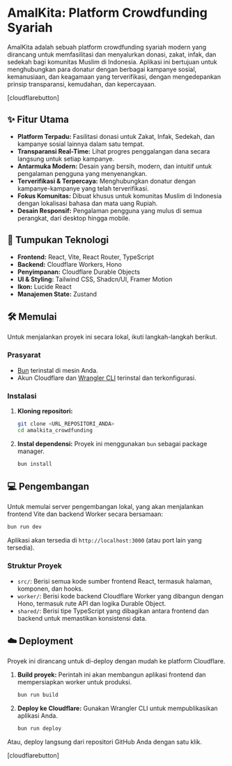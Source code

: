 # AmalKita: Platform Crowdfunding Syariah

AmalKita adalah sebuah platform crowdfunding syariah modern yang dirancang untuk memfasilitasi dan menyalurkan donasi, zakat, infak, dan sedekah bagi komunitas Muslim di Indonesia. Aplikasi ini bertujuan untuk menghubungkan para donatur dengan berbagai kampanye sosial, kemanusiaan, dan keagamaan yang terverifikasi, dengan mengedepankan prinsip transparansi, kemudahan, dan kepercayaan.

[cloudflarebutton]

## ✨ Fitur Utama

- **Platform Terpadu:** Fasilitasi donasi untuk Zakat, Infak, Sedekah, dan kampanye sosial lainnya dalam satu tempat.
- **Transparansi Real-Time:** Lihat progres penggalangan dana secara langsung untuk setiap kampanye.
- **Antarmuka Modern:** Desain yang bersih, modern, dan intuitif untuk pengalaman pengguna yang menyenangkan.
- **Terverifikasi & Terpercaya:** Menghubungkan donatur dengan kampanye-kampanye yang telah terverifikasi.
- **Fokus Komunitas:** Dibuat khusus untuk komunitas Muslim di Indonesia dengan lokalisasi bahasa dan mata uang Rupiah.
- **Desain Responsif:** Pengalaman pengguna yang mulus di semua perangkat, dari desktop hingga mobile.

## 🚀 Tumpukan Teknologi

- **Frontend:** React, Vite, React Router, TypeScript
- **Backend:** Cloudflare Workers, Hono
- **Penyimpanan:** Cloudflare Durable Objects
- **UI & Styling:** Tailwind CSS, Shadcn/UI, Framer Motion
- **Ikon:** Lucide React
- **Manajemen State:** Zustand

## 🛠️ Memulai

Untuk menjalankan proyek ini secara lokal, ikuti langkah-langkah berikut.

### Prasyarat

- [Bun](https://bun.sh/) terinstal di mesin Anda.
- Akun Cloudflare dan [Wrangler CLI](https://developers.cloudflare.com/workers/wrangler/install-and-update/) terinstal dan terkonfigurasi.

### Instalasi

1.  **Kloning repositori:**
    ```bash
    git clone <URL_REPOSITORI_ANDA>
    cd amalkita_crowdfunding
    ```

2.  **Instal dependensi:**
    Proyek ini menggunakan `bun` sebagai package manager.
    ```bash
    bun install
    ```

## 💻 Pengembangan

Untuk memulai server pengembangan lokal, yang akan menjalankan frontend Vite dan backend Worker secara bersamaan:

```bash
bun run dev
```

Aplikasi akan tersedia di `http://localhost:3000` (atau port lain yang tersedia).

### Struktur Proyek

-   `src/`: Berisi semua kode sumber frontend React, termasuk halaman, komponen, dan hooks.
-   `worker/`: Berisi kode backend Cloudflare Worker yang dibangun dengan Hono, termasuk rute API dan logika Durable Object.
-   `shared/`: Berisi tipe TypeScript yang dibagikan antara frontend dan backend untuk memastikan konsistensi data.

## ☁️ Deployment

Proyek ini dirancang untuk di-deploy dengan mudah ke platform Cloudflare.

1.  **Build proyek:**
    Perintah ini akan membangun aplikasi frontend dan mempersiapkan worker untuk produksi.
    ```bash
    bun run build
    ```

2.  **Deploy ke Cloudflare:**
    Gunakan Wrangler CLI untuk mempublikasikan aplikasi Anda.
    ```bash
    bun run deploy
    ```

Atau, deploy langsung dari repositori GitHub Anda dengan satu klik.

[cloudflarebutton]